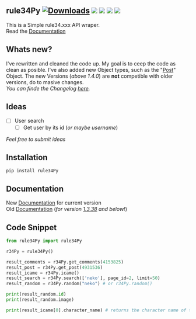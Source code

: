 ## rule34Py [![Downloads](https://pepy.tech/badge/rule34py)](https://pepy.tech/project/rule34py) ![](https://img.shields.io/pypi/format/rule34Py) [![](https://img.shields.io/pypi/v/rule34Py)](https://pypi.org/project/rule34Py/) ![](https://img.shields.io/github/license/b3yc0d3/rule34Py) ![](https://img.shields.io/github/languages/code-size/b3yc0d3/rule34Py)
This is a Simple rule34.xxx API wraper.\
Read the [Documentation](#documentation)

## Whats new?
I've rewritten and cleaned the code up. My goal is to ceep the code as clean as posible. I've also added new Object types, such as the "[Post](./DOC/post.md)" Object.
The new Versions (_above 1.4.0_) are __not__ competible with older versions, do to masive changes.\
_You can finde the Changelog [<u>here</u>](./change_log.txt)._

## Ideas
+ [ ] User search
    - [ ] Get user by its id (*or maybe username*)

*Feel free to submit ideas*


## Installation
`pip install rule34Py`

## Documentation
New [Documentation](./DOC/usage.md) for current version\
Old [Documentation](./DOC/old.md) (*for version <u>1.3.38</u> and below!*)

## Code Snippet
```py
from rule34Py import rule34Py

r34Py = rule34Py()

result_comments = r34Py.get_comments(4153825)
result_post = r34Py.get_post(4931536)
result_icame = r34Py.icame()
result_search = r34Py.search(['neko'], page_id=2, limit=50)
result_random = r34Py.random("neko") # or r34Py.random()

print(result_random.id)
print(result_random.image)

print(result_icame[0].character_name) # returns the character name of the first item
```

